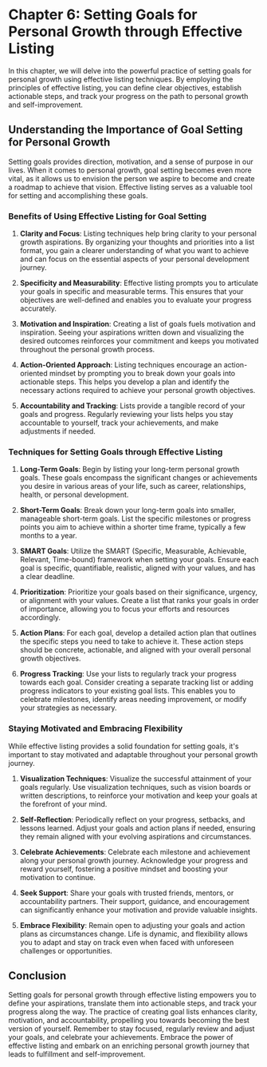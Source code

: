 Chapter 6: Setting Goals for Personal Growth through Effective Listing
======================================================================

In this chapter, we will delve into the powerful practice of setting goals for personal growth using effective listing techniques. By employing the principles of effective listing, you can define clear objectives, establish actionable steps, and track your progress on the path to personal growth and self-improvement.

**Understanding the Importance of Goal Setting for Personal Growth**
--------------------------------------------------------------------

Setting goals provides direction, motivation, and a sense of purpose in our lives. When it comes to personal growth, goal setting becomes even more vital, as it allows us to envision the person we aspire to become and create a roadmap to achieve that vision. Effective listing serves as a valuable tool for setting and accomplishing these goals.

### **Benefits of Using Effective Listing for Goal Setting**

1. **Clarity and Focus**: Listing techniques help bring clarity to your personal growth aspirations. By organizing your thoughts and priorities into a list format, you gain a clearer understanding of what you want to achieve and can focus on the essential aspects of your personal development journey.

2. **Specificity and Measurability**: Effective listing prompts you to articulate your goals in specific and measurable terms. This ensures that your objectives are well-defined and enables you to evaluate your progress accurately.

3. **Motivation and Inspiration**: Creating a list of goals fuels motivation and inspiration. Seeing your aspirations written down and visualizing the desired outcomes reinforces your commitment and keeps you motivated throughout the personal growth process.

4. **Action-Oriented Approach**: Listing techniques encourage an action-oriented mindset by prompting you to break down your goals into actionable steps. This helps you develop a plan and identify the necessary actions required to achieve your personal growth objectives.

5. **Accountability and Tracking**: Lists provide a tangible record of your goals and progress. Regularly reviewing your lists helps you stay accountable to yourself, track your achievements, and make adjustments if needed.

### **Techniques for Setting Goals through Effective Listing**

1. **Long-Term Goals**: Begin by listing your long-term personal growth goals. These goals encompass the significant changes or achievements you desire in various areas of your life, such as career, relationships, health, or personal development.

2. **Short-Term Goals**: Break down your long-term goals into smaller, manageable short-term goals. List the specific milestones or progress points you aim to achieve within a shorter time frame, typically a few months to a year.

3. **SMART Goals**: Utilize the SMART (Specific, Measurable, Achievable, Relevant, Time-bound) framework when setting your goals. Ensure each goal is specific, quantifiable, realistic, aligned with your values, and has a clear deadline.

4. **Prioritization**: Prioritize your goals based on their significance, urgency, or alignment with your values. Create a list that ranks your goals in order of importance, allowing you to focus your efforts and resources accordingly.

5. **Action Plans**: For each goal, develop a detailed action plan that outlines the specific steps you need to take to achieve it. These action steps should be concrete, actionable, and aligned with your overall personal growth objectives.

6. **Progress Tracking**: Use your lists to regularly track your progress towards each goal. Consider creating a separate tracking list or adding progress indicators to your existing goal lists. This enables you to celebrate milestones, identify areas needing improvement, or modify your strategies as necessary.

### **Staying Motivated and Embracing Flexibility**

While effective listing provides a solid foundation for setting goals, it's important to stay motivated and adaptable throughout your personal growth journey.

1. **Visualization Techniques**: Visualize the successful attainment of your goals regularly. Use visualization techniques, such as vision boards or written descriptions, to reinforce your motivation and keep your goals at the forefront of your mind.

2. **Self-Reflection**: Periodically reflect on your progress, setbacks, and lessons learned. Adjust your goals and action plans if needed, ensuring they remain aligned with your evolving aspirations and circumstances.

3. **Celebrate Achievements**: Celebrate each milestone and achievement along your personal growth journey. Acknowledge your progress and reward yourself, fostering a positive mindset and boosting your motivation to continue.

4. **Seek Support**: Share your goals with trusted friends, mentors, or accountability partners. Their support, guidance, and encouragement can significantly enhance your motivation and provide valuable insights.

5. **Embrace Flexibility**: Remain open to adjusting your goals and action plans as circumstances change. Life is dynamic, and flexibility allows you to adapt and stay on track even when faced with unforeseen challenges or opportunities.

Conclusion
----------

Setting goals for personal growth through effective listing empowers you to define your aspirations, translate them into actionable steps, and track your progress along the way. The practice of creating goal lists enhances clarity, motivation, and accountability, propelling you towards becoming the best version of yourself. Remember to stay focused, regularly review and adjust your goals, and celebrate your achievements. Embrace the power of effective listing and embark on an enriching personal growth journey that leads to fulfillment and self-improvement.
